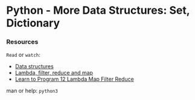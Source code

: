 # Python - More Data Structures: Set, Dictionary


### Resources
`Read` or `watch`:

- [Data structures](https://alu-intranet.hbtn.io/rltoken/K8JSw_eMWjw6EzmAL1S8bQ)
- [Lambda, filter, reduce and map](https://alu-intranet.hbtn.io/rltoken/JMc02-iMawLlxGCsnEalXA)
- [Learn to Program 12 Lambda Map Filter Reduce](https://alu-intranet.hbtn.io/rltoken/NnWm29rFmdDcjcdRQX1tEw)

man or help:
`python3`
